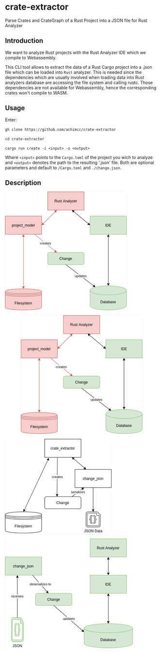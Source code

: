 # crate-extractor
Parse Crates and CrateGraph of a Rust Project into a JSON file for Rust Analyzer

## Introduction

We want to analyze Rust projects with the Rust Analyzer IDE which we compile to Webassembly.

This CLI tool allows to extract the data of a Rust Cargo project into a .json file which can be loaded into `Rust` analyzer. This is needed since the dependencies which are usually involved when loading data into Rust analyzers database are accessing the file system and calling rustc. Those dependencies are not available for Webassembly, hence the corresponding crates won't compile to WASM.

## Usage

Enter:

``gh clone https://github.com/achimcc/crate-extractor``

``cd crate-extractor``

``cargo run create -i <input> -o <output>``

Where `<input>` points to the `Cargo.toml` of the project you wich to analyze and `<output>` denotes the path to the resulting '.json' file. Both are optional parameters and default to `/Cargo.toml` and `./change.json`.

## Description

![Architecture 1](architecture1.png)

<p align="center">
  <img src="architecture1.png" />
</p>

![Architecture 2](architecture2.png)

![Architecture 3](architecture3.png)



